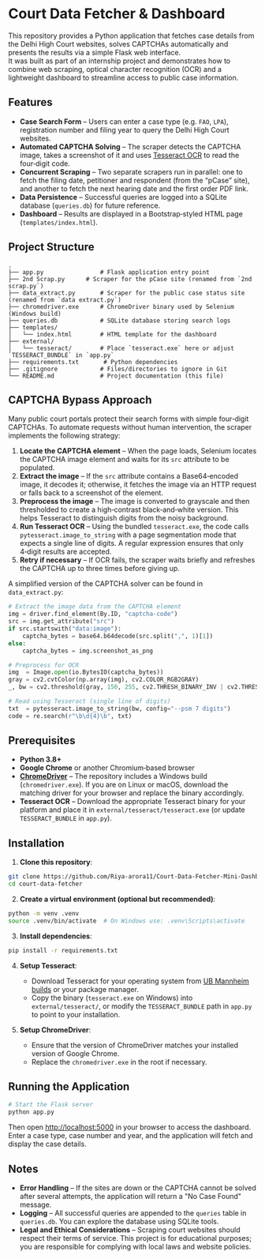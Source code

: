 # Court Data Fetcher & Dashboard

This repository provides a Python application that fetches case details from the Delhi High Court websites, solves CAPTCHAs automatically and presents the results via a simple Flask web interface.  
It was built as part of an internship project and demonstrates how to combine web scraping, optical character recognition (OCR) and a lightweight dashboard to streamline access to public case information.

## Features

- **Case Search Form** – Users can enter a case type (e.g. `FAO`, `LPA`), registration number and filing year to query the Delhi High Court websites.  
- **Automated CAPTCHA Solving** – The scraper detects the CAPTCHA image, takes a screenshot of it and uses [Tesseract OCR](https://github.com/tesseract-ocr/tesseract) to read the four‑digit code.  
- **Concurrent Scraping** – Two separate scrapers run in parallel: one to fetch the filing date, petitioner and respondent (from the “pCase” site), and another to fetch the next hearing date and the first order PDF link.  
- **Data Persistence** – Successful queries are logged into a SQLite database (`queries.db`) for future reference.  
- **Dashboard** – Results are displayed in a Bootstrap‑styled HTML page (`templates/index.html`).

## Project Structure

```
.
├── app.py                # Flask application entry point
├── 2nd Scrap.py      # Scraper for the pCase site (renamed from `2nd scrap.py`)
├── data_extract.py       # Scraper for the public case status site (renamed from `data extract.py`)
├── chromedriver.exe      # ChromeDriver binary used by Selenium (Windows build)
├── queries.db            # SQLite database storing search logs
├── templates/
│   └── index.html        # HTML template for the dashboard
├── external/
│   └── tesseract/        # Place `tesseract.exe` here or adjust `TESSERACT_BUNDLE` in `app.py`
├── requirements.txt       # Python dependencies
├── .gitignore            # Files/directories to ignore in Git
└── README.md             # Project documentation (this file)
```

## CAPTCHA Bypass Approach

Many public court portals protect their search forms with simple four‑digit CAPTCHAs.  To automate requests without human intervention, the scraper implements the following strategy:

1. **Locate the CAPTCHA element** – When the page loads, Selenium locates the CAPTCHA image element and waits for its `src` attribute to be populated.  
2. **Extract the image** – If the `src` attribute contains a Base64‑encoded image, it decodes it; otherwise, it fetches the image via an HTTP request or falls back to a screenshot of the element.  
3. **Preprocess the image** – The image is converted to grayscale and then thresholded to create a high‑contrast black‑and‑white version.  This helps Tesseract to distinguish digits from the noisy background.  
4. **Run Tesseract OCR** – Using the bundled `tesseract.exe`, the code calls `pytesseract.image_to_string` with a page segmentation mode that expects a single line of digits.  A regular expression ensures that only 4‑digit results are accepted.  
5. **Retry if necessary** – If OCR fails, the scraper waits briefly and refreshes the CAPTCHA up to three times before giving up.

A simplified version of the CAPTCHA solver can be found in `data_extract.py`:

```python
# Extract the image data from the CAPTCHA element
img = driver.find_element(By.ID, "captcha-code")
src = img.get_attribute("src")
if src.startswith("data:image"):
    captcha_bytes = base64.b64decode(src.split(",", 1)[1])
else:
    captcha_bytes = img.screenshot_as_png

# Preprocess for OCR
img  = Image.open(io.BytesIO(captcha_bytes))
gray = cv2.cvtColor(np.array(img), cv2.COLOR_RGB2GRAY)
_, bw = cv2.threshold(gray, 150, 255, cv2.THRESH_BINARY_INV | cv2.THRESH_OTSU)

# Read using Tesseract (single line of digits)
txt  = pytesseract.image_to_string(bw, config="--psm 7 digits")
code = re.search(r"\b\d{4}\b", txt)
```

## Prerequisites

- **Python 3.8+**  
- **Google Chrome** or another Chromium‑based browser
- **[ChromeDriver](https://chromedriver.chromium.org/downloads)** – The repository includes a Windows build (`chromedriver.exe`). If you are on Linux or macOS, download the matching driver for your browser and replace the binary accordingly.
- **Tesseract OCR** – Download the appropriate Tesseract binary for your platform and place it in `external/tesseract/tesseract.exe` (or update `TESSERACT_BUNDLE` in `app.py`).

## Installation

1. **Clone this repository**:

```bash
git clone https://github.com/Riya-arora11/Court-Data-Fetcher-Mini-Dashboard.git
cd court-data-fetcher
```

2. **Create a virtual environment (optional but recommended)**:

```bash
python -m venv .venv
source .venv/bin/activate  # On Windows use: .venv\Scripts\activate
```

3. **Install dependencies**:

```bash
pip install -r requirements.txt
```

4. **Setup Tesseract**:

   - Download Tesseract for your operating system from [UB Mannheim builds](https://github.com/UB-Mannheim/tesseract/wiki) or your package manager.  
   - Copy the binary (`tesseract.exe` on Windows) into `external/tesseract/`, or modify the `TESSERACT_BUNDLE` path in `app.py` to point to your installation.

5. **Setup ChromeDriver**:

   - Ensure that the version of ChromeDriver matches your installed version of Google Chrome.  
   - Replace the `chromedriver.exe` in the root if necessary.

## Running the Application

```bash
# Start the Flask server
python app.py
```

Then open [http://localhost:5000](http://localhost:5000) in your browser to access the dashboard.  
Enter a case type, case number and year, and the application will fetch and display the case details.

## Notes

- **Error Handling** – If the sites are down or the CAPTCHA cannot be solved after several attempts, the application will return a "No Case Found" message.  
- **Logging** – All successful queries are appended to the `queries` table in `queries.db`.  You can explore the database using SQLite tools.
- **Legal and Ethical Considerations** – Scraping court websites should respect their terms of service.  This project is for educational purposes; you are responsible for complying with local laws and website policies.

